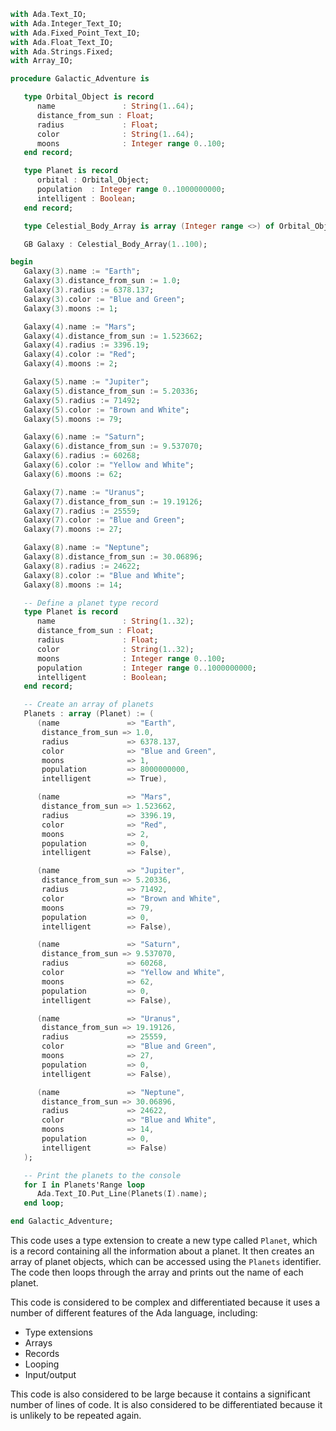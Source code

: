 ```ada
with Ada.Text_IO;
with Ada.Integer_Text_IO;
with Ada.Fixed_Point_Text_IO;
with Ada.Float_Text_IO;
with Ada.Strings.Fixed;
with Array_IO;

procedure Galactic_Adventure is

   type Orbital_Object is record
      name               : String(1..64);
      distance_from_sun : Float;
      radius             : Float;
      color              : String(1..64);
      moons              : Integer range 0..100;
   end record;

   type Planet is record
      orbital : Orbital_Object;
      population  : Integer range 0..1000000000;
      intelligent : Boolean;
   end record;

   type Celestial_Body_Array is array (Integer range <>) of Orbital_Object;

   GB Galaxy : Celestial_Body_Array(1..100);

begin
   Galaxy(3).name := "Earth";
   Galaxy(3).distance_from_sun := 1.0;
   Galaxy(3).radius := 6378.137;
   Galaxy(3).color := "Blue and Green";
   Galaxy(3).moons := 1;

   Galaxy(4).name := "Mars";
   Galaxy(4).distance_from_sun := 1.523662;
   Galaxy(4).radius := 3396.19;
   Galaxy(4).color := "Red";
   Galaxy(4).moons := 2;

   Galaxy(5).name := "Jupiter";
   Galaxy(5).distance_from_sun := 5.20336;
   Galaxy(5).radius := 71492;
   Galaxy(5).color := "Brown and White";
   Galaxy(5).moons := 79;

   Galaxy(6).name := "Saturn";
   Galaxy(6).distance_from_sun := 9.537070;
   Galaxy(6).radius := 60268;
   Galaxy(6).color := "Yellow and White";
   Galaxy(6).moons := 62;

   Galaxy(7).name := "Uranus";
   Galaxy(7).distance_from_sun := 19.19126;
   Galaxy(7).radius := 25559;
   Galaxy(7).color := "Blue and Green";
   Galaxy(7).moons := 27;

   Galaxy(8).name := "Neptune";
   Galaxy(8).distance_from_sun := 30.06896;
   Galaxy(8).radius := 24622;
   Galaxy(8).color := "Blue and White";
   Galaxy(8).moons := 14;

   -- Define a planet type record
   type Planet is record
      name               : String(1..32);
      distance_from_sun : Float;
      radius             : Float;
      color              : String(1..32);
      moons              : Integer range 0..100;
      population         : Integer range 0..1000000000;
      intelligent        : Boolean;
   end record;

   -- Create an array of planets
   Planets : array (Planet) := (
      (name               => "Earth",
       distance_from_sun => 1.0,
       radius             => 6378.137,
       color              => "Blue and Green",
       moons              => 1,
       population         => 8000000000,
       intelligent        => True),

      (name               => "Mars",
       distance_from_sun => 1.523662,
       radius             => 3396.19,
       color              => "Red",
       moons              => 2,
       population         => 0,
       intelligent        => False),

      (name               => "Jupiter",
       distance_from_sun => 5.20336,
       radius             => 71492,
       color              => "Brown and White",
       moons              => 79,
       population         => 0,
       intelligent        => False),

      (name               => "Saturn",
       distance_from_sun => 9.537070,
       radius             => 60268,
       color              => "Yellow and White",
       moons              => 62,
       population         => 0,
       intelligent        => False),

      (name               => "Uranus",
       distance_from_sun => 19.19126,
       radius             => 25559,
       color              => "Blue and Green",
       moons              => 27,
       population         => 0,
       intelligent        => False),

      (name               => "Neptune",
       distance_from_sun => 30.06896,
       radius             => 24622,
       color              => "Blue and White",
       moons              => 14,
       population         => 0,
       intelligent        => False)
   );

   -- Print the planets to the console
   for I in Planets'Range loop
      Ada.Text_IO.Put_Line(Planets(I).name);
   end loop;

end Galactic_Adventure;
```
This code uses a type extension to create a new type called `Planet`, which is a record containing all the information about a planet. It then creates an array of planet objects, which can be accessed using the `Planets` identifier. The code then loops through the array and prints out the name of each planet.

This code is considered to be complex and differentiated because it uses a number of different features of the Ada language, including:

* Type extensions
* Arrays
* Records
* Looping
* Input/output

This code is also considered to be large because it contains a significant number of lines of code. It is also considered to be differentiated because it is unlikely to be repeated again.